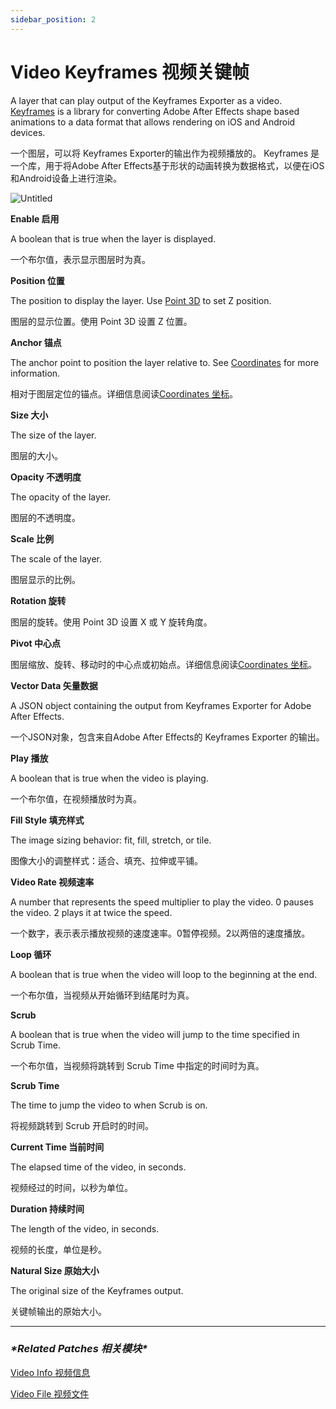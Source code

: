 ```yaml
---
sidebar_position: 2
---
```


# Video Keyframes 视频关键帧

A layer that can play output of the Keyframes Exporter as a video. [Keyframes](https://facebookincubator.github.io/Keyframes/) is a library for converting Adobe After Effects shape based animations to a data format that allows rendering on iOS and Android devices.

一个图层，可以将 Keyframes Exporter的输出作为视频播放的。 Keyframes 是一个库，用于将Adobe After Effects基于形状的动画转换为数据格式，以便在iOS和Android设备上进行渲染。

![Untitled](https://s3.us-west-2.amazonaws.com/secure.notion-static.com/5eac7bb8-e581-48a9-b546-2e6357e4d3c9/Untitled.png?X-Amz-Algorithm=AWS4-HMAC-SHA256&X-Amz-Content-Sha256=UNSIGNED-PAYLOAD&X-Amz-Credential=AKIAT73L2G45EIPT3X45%2F20220602%2Fus-west-2%2Fs3%2Faws4_request&X-Amz-Date=20220602T185851Z&X-Amz-Expires=86400&X-Amz-Signature=16c61231d7a91e09330621b852f7e49515489a90dae31ff8519df9b11c634464&X-Amz-SignedHeaders=host&response-content-disposition=filename%20%3D%22Untitled.png%22&x-id=GetObject)

**Enable 启用**

A boolean that is true when the layer is displayed.

一个布尔值，表示显示图层时为真。

**Position 位置**

The position to display the layer. Use [Point 3D](https://www.notion.so/Point-3D-6d2c3b3df3f74659ae0d647876ce3aa9) to set Z position.

图层的显示位置。使用 Point 3D 设置 Z 位置。

**Anchor 锚点**

The anchor point to position the layer relative to. See [Coordinates](https://www.notion.so/Coordinates-bd835085db7c48e49e00a66e5e44caf2) for more information.

相对于图层定位的锚点。详细信息阅读[Coordinates 坐标](https://www.notion.so/Coordinates-bd835085db7c48e49e00a66e5e44caf2)。

**Size 大小**

The size of the layer.

图层的大小。

**Opacity 不透明度**

The opacity of the layer.

图层的不透明度。

**Scale 比例**

The scale of the layer.

图层显示的比例。

**Rotation 旋转**

图层的旋转。使用 Point 3D 设置 X 或 Y 旋转角度。

**Pivot 中心点**

图层缩放、旋转、移动时的中心点或初始点。详细信息阅读[Coordinates 坐标](https://www.notion.so/Coordinates-bd835085db7c48e49e00a66e5e44caf2)。

**Vector Data 矢量数据**

A JSON object containing the output from Keyframes Exporter for Adobe After Effects.

一个JSON对象，包含来自Adobe After Effects的 Keyframes Exporter 的输出。

**Play 播放**

A boolean that is true when the video is playing.

一个布尔值，在视频播放时为真。

**Fill Style 填充样式**

The image sizing behavior: fit, fill, stretch, or tile.

图像大小的调整样式：适合、填充、拉伸或平铺。

**Video Rate 视频速率**

A number that represents the speed multiplier to play the video. 0 pauses the video. 2 plays it at twice the speed.

一个数字，表示表示播放视频的速度速率。0暂停视频。2以两倍的速度播放。

**Loop 循环**

A boolean that is true when the video will loop to the beginning at the end.

一个布尔值，当视频从开始循环到结尾时为真。

**Scrub**

A boolean that is true when the video will jump to the time specified in Scrub Time.

一个布尔值，当视频将跳转到 Scrub Time 中指定的时间时为真。

**Scrub Time**

The time to jump the video to when Scrub is on.

将视频跳转到 Scrub 开启时的时间。

**Current Time 当前时间**

The elapsed time of the video, in seconds.

视频经过的时间，以秒为单位。

**Duration 持续时间**

The length of the video, in seconds.

视频的长度，单位是秒。

**Natural Size 原始大小**

The original size of the Keyframes output.

关键帧输出的原始大小。

------

### ***\*Related Patches 相关模块\****

[Video Info 视频信息](https://www.notion.so/Video-Info-4d10e3612b784ced9bd23631b9e3a68b)

[Video File 视频文件](https://www.notion.so/Video-File-460f7fd4e7db40328e354f6306ede79a)
